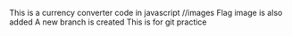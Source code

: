 This is a currency converter code in javascript
//images
Flag image is also added
A new branch is created
This is for git practice
